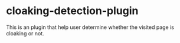 # cloaking-detection-plugin
This is an plugin that help user determine whether the visited page is cloaking or not.
